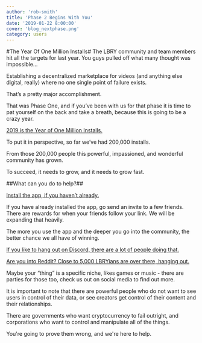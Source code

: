 ```yaml
---
author: 'rob-smith'
title: 'Phase 2 Begins With You'
date: '2019-01-22 8:00:00'
cover: 'blog_nextphase.png'
category: users
---
```

#The Year Of One Million Installs#
The LBRY community and team members hit all the targets for last year. You guys pulled off what many thought was impossible...

Establishing a decentralized marketplace for videos (and anything else digital, really) where no one single point of failure exists.

That’s a pretty major accomplishment.

That was Phase One, and if you’ve been with us for that phase it is time to pat yourself on the back and take a breath, because this is going to be a crazy year.

[2019 is the Year of One Million Installs.](https://lbry.io/get)

To put it in perspective, so far we’ve had 200,000 installs.

From those 200,000 people this powerful, impassioned, and wonderful community has grown.

To succeed, it needs to grow, and it needs to grow fast.

##What can you do to help?##

[Install the app, if you haven’t already.](https://lbry.io/get)

If you have already installed the app, go send an invite to a few friends. There are rewards for when your friends follow your link. We will be expanding that heavily.

The more you use the app and the deeper you go into the community, the better chance we all have of winning.

[If you like to hang out on Discord, there are a lot of people doing that.](https://chat.lbry.io)

[Are you into Reddit? Close to 5,000 LBRYians are over there, hanging out.](https://www.reddit.com/r/lbry/)

Maybe your “thing” is a specific niche, likes games or music - there are parties for those too, check us out on social media to find out more.

It is important to note that there are powerful people who do not want to see users in control of their data, or see creators get control of their content and their relationships.

There are governments who want cryptocurrency to fail outright, and corporations who want to control and manipulate all of the things.

You're going to prove them wrong, and we're here to help.
